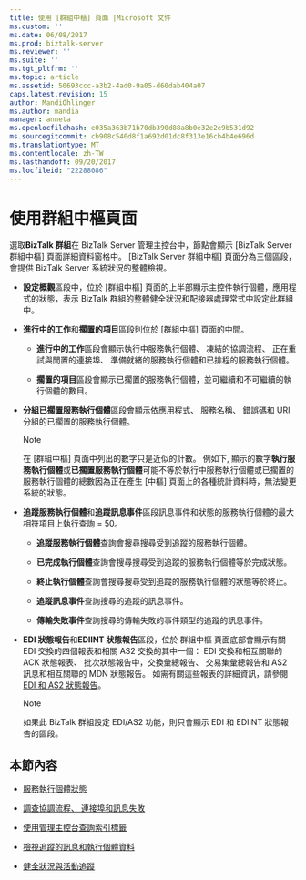 ```yaml
---
title: 使用 [群組中樞] 頁面 |Microsoft 文件
ms.custom: ''
ms.date: 06/08/2017
ms.prod: biztalk-server
ms.reviewer: ''
ms.suite: ''
ms.tgt_pltfrm: ''
ms.topic: article
ms.assetid: 50693ccc-a3b2-4ad0-9a05-d60dab404a07
caps.latest.revision: 15
author: MandiOhlinger
ms.author: mandia
manager: anneta
ms.openlocfilehash: e035a363b71b70db390d88a8b0e32e2e9b531d92
ms.sourcegitcommit: cb908c540d8f1a692d01dc8f313e16cb4b4e696d
ms.translationtype: MT
ms.contentlocale: zh-TW
ms.lasthandoff: 09/20/2017
ms.locfileid: "22288086"
---
```

# <a name="using-the-group-hub-page"></a>使用群組中樞頁面
選取**BizTalk 群組**在 BizTalk Server 管理主控台中，節點會顯示 [BizTalk Server 群組中樞] 頁面詳細資料窗格中。 [BizTalk Server 群組中樞] 頁面分為三個區段，會提供 BizTalk Server 系統狀況的整體檢視。  
  
-   **設定概觀**區段中，位於 [群組中樞] 頁面的上半部顯示主控件執行個體，應用程式的狀態，表示 BizTalk 群組的整體健全狀況和配接器處理常式中設定此群組中。  
  
-   **進行中的工作**和**擱置的項目**區段則位於 [群組中樞] 頁面的中間。  
  
    -   **進行中的工作**區段會顯示執行中服務執行個體、 凍結的協調流程、 正在重試與閒置的連接埠、 準備就緒的服務執行個體和已排程的服務執行個體。  
  
    -   **擱置的項目**區段會顯示已擱置的服務執行個體，並可繼續和不可繼續的執行個體的數目。  
  
-   **分組已擱置服務執行個體**區段會顯示依應用程式、 服務名稱、 錯誤碼和 URI 分組的已擱置的服務執行個體。  
  
    > [!NOTE]
    >  在 [群組中樞] 頁面中列出的數字只是近似的計數。 例如下, 顯示的數字**執行服務執行個體**或**已擱置服務執行個體**可能不等於執行中服務執行個體或已擱置的服務執行個體的總數因為正在產生 [中樞] 頁面上的各種統計資料時，無法變更系統的狀態。  
  
-   **追蹤服務執行個體**和**追蹤訊息事件**區段訊息事件和狀態的服務執行個體的最大相符項目上執行查詢 = 50。  
  
    -   **追蹤服務執行個體**查詢會搜尋搜尋受到追蹤的服務執行個體。  
  
    -   **已完成執行個體**查詢會搜尋搜尋受到追蹤的服務執行個體等於完成狀態。  
  
    -   **終止執行個體**查詢會搜尋搜尋受到追蹤的服務執行個體的狀態等於終止。  
  
    -   **追蹤訊息事件**查詢搜尋的追蹤的訊息事件。  
  
    -   **傳輸失敗事件**查詢搜尋的傳輸失敗的事件類型的追蹤的訊息事件。  
  
-   **EDI 狀態報告**和**EDIINT 狀態報告**區段，位於 群組中樞 頁面底部會顯示有關 EDI 交換的四個報表和相關 AS2 交換的其中一個： EDI 交換和相互關聯的 ACK 狀態報表、 批次狀態報告中，交換彙總報告、 交易集彙總報告和 AS2 訊息和相互關聯的 MDN 狀態報告。 如需有關這些報表的詳細資訊，請參閱[EDI 和 AS2 狀態報告](../core/edi-and-as2-status-reporting.md)。  
  
    > [!NOTE]
    >  如果此 BizTalk 群組設定 EDI/AS2 功能，則只會顯示 EDI 和 EDIINT 狀態報告的區段。  
  
## <a name="in-this-section"></a>本節內容  
  
-   [服務執行個體狀態](../core/service-instance-states.md)  
  
-   [調查協調流程、 連接埠和訊息失敗](../core/investigating-orchestration-port-and-message-failures.md)  
  
-   [使用管理主控台查詢索引標籤](../core/using-the-administration-console-query-tab.md)  
  
-   [檢視追蹤的訊息和執行個體資料](../core/viewing-tracked-message-and-instance-data.md)  
  
-   [健全狀況與活動追蹤](../core/health-and-activity-tracking.md)